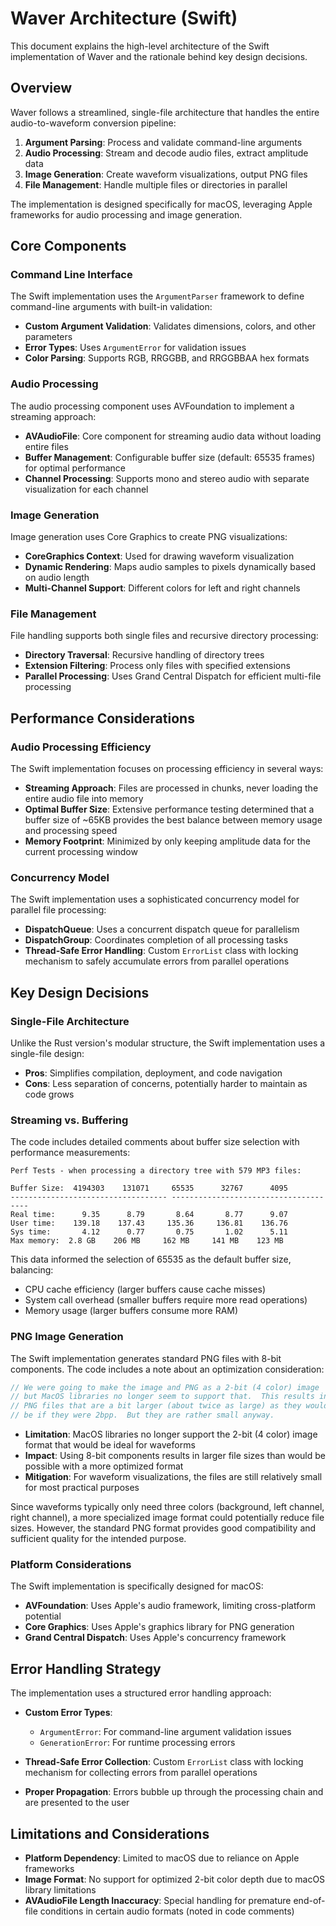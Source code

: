 # Waver Architecture (Swift)

This document explains the high-level architecture of the Swift implementation of Waver and the rationale behind key design decisions.

## Overview

Waver follows a streamlined, single-file architecture that handles the entire audio-to-waveform conversion pipeline:

1. **Argument Parsing**: Process and validate command-line arguments
2. **Audio Processing**: Stream and decode audio files, extract amplitude data
3. **Image Generation**: Create waveform visualizations, output PNG files
4. **File Management**: Handle multiple files or directories in parallel

The implementation is designed specifically for macOS, leveraging Apple frameworks for audio processing and image generation.

## Core Components

### Command Line Interface

The Swift implementation uses the `ArgumentParser` framework to define command-line arguments with built-in validation:

- **Custom Argument Validation**: Validates dimensions, colors, and other parameters
- **Error Types**: Uses `ArgumentError` for validation issues
- **Color Parsing**: Supports RGB, RRGGBB, and RRGGBBAA hex formats

### Audio Processing

The audio processing component uses AVFoundation to implement a streaming approach:

- **AVAudioFile**: Core component for streaming audio data without loading entire files
- **Buffer Management**: Configurable buffer size (default: 65535 frames) for optimal performance
- **Channel Processing**: Supports mono and stereo audio with separate visualization for each channel

### Image Generation

Image generation uses Core Graphics to create PNG visualizations:

- **CoreGraphics Context**: Used for drawing waveform visualization
- **Dynamic Rendering**: Maps audio samples to pixels dynamically based on audio length
- **Multi-Channel Support**: Different colors for left and right channels

### File Management

File handling supports both single files and recursive directory processing:

- **Directory Traversal**: Recursive handling of directory trees
- **Extension Filtering**: Process only files with specified extensions
- **Parallel Processing**: Uses Grand Central Dispatch for efficient multi-file processing

## Performance Considerations

### Audio Processing Efficiency

The Swift implementation focuses on processing efficiency in several ways:

- **Streaming Approach**: Files are processed in chunks, never loading the entire audio file into memory
- **Optimal Buffer Size**: Extensive performance testing determined that a buffer size of ~65KB provides the best balance between memory usage and processing speed
- **Memory Footprint**: Minimized by only keeping amplitude data for the current processing window

### Concurrency Model

The Swift implementation uses a sophisticated concurrency model for parallel file processing:

- **DispatchQueue**: Uses a concurrent dispatch queue for parallelism
- **DispatchGroup**: Coordinates completion of all processing tasks
- **Thread-Safe Error Handling**: Custom `ErrorList` class with locking mechanism to safely accumulate errors from parallel operations

## Key Design Decisions

### Single-File Architecture

Unlike the Rust version's modular structure, the Swift implementation uses a single-file design:

- **Pros**: Simplifies compilation, deployment, and code navigation
- **Cons**: Less separation of concerns, potentially harder to maintain as code grows

### Streaming vs. Buffering

The code includes detailed comments about buffer size selection with performance measurements:

```
Perf Tests - when processing a directory tree with 579 MP3 files:

Buffer Size:  4194303    131071     65535      32767      4095
----------------------------------- --------------------------------------
Real time:      9.35      8.79       8.64       8.77      9.07
User time:    139.18    137.43     135.36     136.81    136.76
Sys time:       4.12      0.77       0.75       1.02      5.11
Max memory:  2.8 GB    206 MB     162 MB     141 MB    123 MB
```

This data informed the selection of 65535 as the default buffer size, balancing:
- CPU cache efficiency (larger buffers cause cache misses)
- System call overhead (smaller buffers require more read operations)
- Memory usage (larger buffers consume more RAM)

### PNG Image Generation

The Swift implementation generates standard PNG files with 8-bit components.  The code includes a note about an optimization consideration:

```swift
// We were going to make the image and PNG as a 2-bit (4 color) image
// but MacOS libraries no longer seem to support that.  This results in
// PNG files that are a bit larger (about twice as large) as they would
// be if they were 2bpp.  But they are rather small anyway.
```

- **Limitation**: MacOS libraries no longer support the 2-bit (4 color) image format that would be ideal for waveforms
- **Impact**: Using 8-bit components results in larger file sizes than would be possible with a more optimized format
- **Mitigation**: For waveform visualizations, the files are still relatively small for most practical purposes

Since waveforms typically only need three colors (background, left channel, right channel), a more specialized image format could potentially reduce file sizes.  However, the standard PNG format provides good compatibility and sufficient quality for the intended purpose.

### Platform Considerations

The Swift implementation is specifically designed for macOS:

- **AVFoundation**: Uses Apple's audio framework, limiting cross-platform potential
- **Core Graphics**: Uses Apple's graphics library for PNG generation
- **Grand Central Dispatch**: Uses Apple's concurrency framework

## Error Handling Strategy

The implementation uses a structured error handling approach:

- **Custom Error Types**:
  - `ArgumentError`: For command-line argument validation issues
  - `GenerationError`: For runtime processing errors

- **Thread-Safe Error Collection**: Custom `ErrorList` class with locking mechanism for collecting errors from parallel operations

- **Proper Propagation**: Errors bubble up through the processing chain and are presented to the user

## Limitations and Considerations

- **Platform Dependency**: Limited to macOS due to reliance on Apple frameworks
- **Image Format**: No support for optimized 2-bit color depth due to macOS library limitations
- **AVAudioFile Length Inaccuracy**: Special handling for premature end-of-file conditions in certain audio formats (noted in code comments)